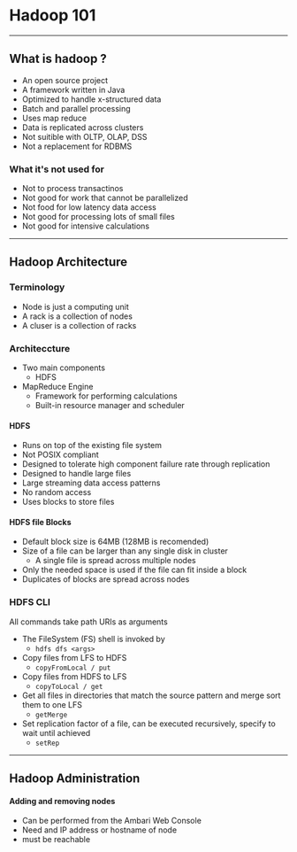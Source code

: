 # Hadoop 101
---
## What is hadoop ?
- An open source project
- A framework written in Java
- Optimized to handle x-structured data
- Batch and parallel processing
- Uses map reduce
- Data is replicated across clusters
- Not suitible with OLTP, OLAP, DSS
- Not a replacement for RDBMS

### What it's not used for
- Not to process transactinos
- Not good for work that cannot be parallelized
- Not food for low latency data access
- Not good for processing lots of small files
- Not good for intensive calculations

---
## Hadoop Architecture

### Terminology
- Node is just a computing unit
- A rack is a collection of nodes
- A cluser is a collection of racks

### Architeccture
-  Two main components
	- HDFS
- MapReduce Engine
	- Framework for performing calculations
	- Built-in resource manager and scheduler

#### HDFS
- Runs on top of the existing file system
- Not POSIX compliant
- Designed to tolerate high component failure rate through replication
- Designed to handle large files
- Large streaming data access patterns
- No random access
- Uses blocks to store files

#### HDFS file Blocks
- Default block size is 64MB (128MB is recomended)
- Size of a file can be larger than any single disk in cluster
	- A single file is spread across multiple nodes
- Only the needed space is used if the file can fit inside a block
- Duplicates of blocks are spread across nodes

### HDFS CLI
All commands take path URIs as arguments
- The FileSystem (FS) shell is invoked by
	- `hdfs dfs <args>`
- Copy files from LFS to HDFS
	- `copyFromLocal / put`
- Copy files from HDFS to LFS
	- `copyToLocal / get`
- Get all files in directories that match the source pattern and merge sort them to one LFS
	- `getMerge`
- Set replication factor of a file, can be executed recursively, specify to wait until achieved
	- `setRep`

---
## Hadoop Administration
#### Adding and removing nodes
- Can be performed from the Ambari Web Console
- Need and IP address or hostname of node
- must be reachable